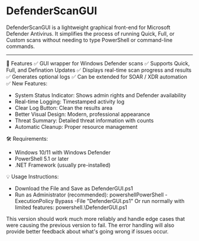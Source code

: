 # DefenderScanGUI
DefenderScanGUI is a lightweight graphical front-end for Microsoft Defender Antivirus. It simplifies the process of running Quick, Full, or Custom scans without needing to type PowerShell or command-line commands.

---

📖 Features
✅ GUI wrapper for Windows Defender scans
✅ Supports Quick, Full, and Defination Updates
✅ Displays real-time scan progress and results
✅ Generates optional logs
✅ Can be extended for SOAR / XDR automation
✅ New Features:
 - System Status Indicator: Shows admin rights and Defender availability
 - Real-time Logging: Timestamped activity log
 - Clear Log Button: Clean the results area
 - Better Visual Design: Modern, professional appearance
 - Threat Summary: Detailed threat information with counts
 - Automatic Cleanup: Proper resource management

🛠️ Requirements:
- Windows 10/11 with Windows Defender
- PowerShell 5.1 or later
- .NET Framework (usually pre-installed)

💡 Usage Instructions:
 - Download the File and Save as DefenderGUI.ps1
 - Run as Administrator (recommended): powershellPowerShell -ExecutionPolicy Bypass -File "DefenderGUI.ps1"
   Or run normally with limited features: powershell.\DefenderGUI.ps1

This version should work much more reliably and handle edge cases that were causing the previous version to fail. The error handling will also provide better feedback about what's going wrong if issues occur.
